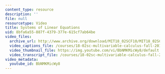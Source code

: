 ```yaml
---
content_type: resource
description: ''
file: null
resourcetype: Video
title: Systems of Linear Equations
uid: 8bfa6a55-887f-4379-377e-615cf7ab64be
video_files:
  archive_url: http://www.archive.org/download/MIT18_02SCF10/MIT18_02SCF10Rec_12_300k.mp4
  video_captions_file: /courses/18-02sc-multivariable-calculus-fall-2010/33d19e18e98c551e8fcfc54ff6a076c8_BbNMKMicWy8.vtt
  video_thumbnail_file: https://img.youtube.com/vi/BbNMKMicWy8/default.jpg
  video_transcript_file: /courses/18-02sc-multivariable-calculus-fall-2010/3683e378d5c1d1dce8566f6025ec8f03_BbNMKMicWy8.pdf
video_metadata:
  youtube_id: BbNMKMicWy8
---
```


